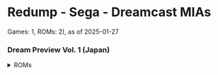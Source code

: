 # Redump - Sega - Dreamcast MIAs
Games: 1, ROMs: 2), as of 2025-01-27
### Dream Preview Vol. 1 (Japan)
<details>
<summary>ROMs</summary>
Dream Preview Vol. 1 (Japan) (Track 1).bin, CRC: ddf41288

Dream Preview Vol. 1 (Japan) (Track 3).bin, CRC: 3a1c01de

</details>


